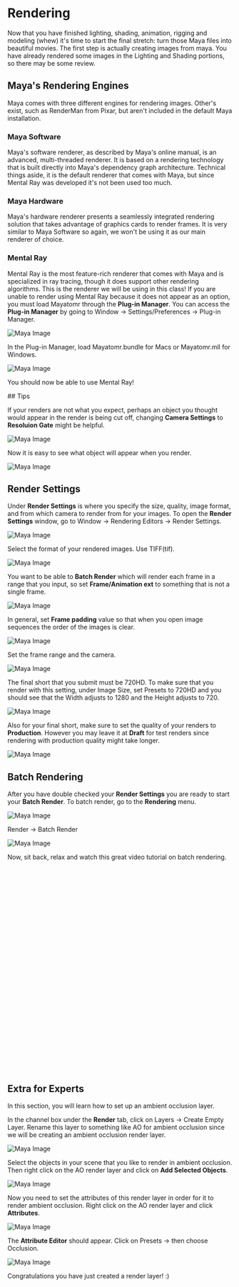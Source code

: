 # Rendering

Now that you have finished lighting, shading, animation, rigging and modeling (whew) it's time to start the final stretch: turn those Maya files into beautiful movies. The first step is actually creating images from maya. You have already rendered some images in the Lighting and Shading portions, so there may be some review.

## Maya's Rendering Engines

Maya comes with three different engines for rendering images. Other's exist, such as RenderMan from Pixar, but aren't included in the default Maya installation.

### Maya Software

Maya's software renderer, as described by Maya's online manual, is an advanced, multi-threaded renderer. It is based on a rendering technology that is built directly into Maya's dependency graph architecture. Technical things aside, it is the default renderer that comes with Maya, but since Mental Ray was developed it's not been used too much.

### Maya Hardware

Maya's hardware renderer presents a seamlessly integrated rendering solution that takes advantage of graphics cards to render frames. It is very similar to Maya Software so again, we won't be using it as our main renderer of choice.

### Mental Ray

Mental Ray is the most feature-rich renderer that comes with Maya and is specialized in ray tracing, though it does support other rendering algorithms. This is the renderer we will be using in this class! If you are unable to render using Mental Ray because it does not appear as an option, you must load Mayatomr through the **Plug-in Manager**. You can access the **Plug-in Manager** by going to Window &rarr; Settings/Preferences &rarr; Plug-in Manager.

![Maya Image](/images/rendering/rendering_001.png) 

In the Plug-in Manager, load Mayatomr.bundle for Macs or Mayatomr.mll for Windows.

![Maya Image](/images/rendering/rendering_002.png)

You should now be able to use Mental Ray!


<div class="note tip">
## Tips

If your renders are not what you expect, perhaps an object you thought would appear in the render is being cut off, changing **Camera Settings** to **Resoluion Gate** might be helpful.

![Maya Image](/images/rendering/rendering_012.png)

Now it is easy to see what object will appear when you render.

![Maya Image](/images/rendering/rendering_013.png)
</div>

## Render Settings

Under **Render Settings** is where you specify the size, quality, image format, and from which camera to render from for your images. To open the **Render Settings** window, go to Window &rarr; Rendering Editors &rarr; Render Settings.

![Maya Image](/images/rendering/rendering_003.png)

Select the format of your rendered images. Use TIFF(tif).

![Maya Image](/images/rendering/rendering_004.png)

You want to be able to **Batch Render** which will render each frame in a range that you input, so set **Frame/Animation ext** to something that is not a single frame.

![Maya Image](/images/rendering/rendering_005.png)

In general, set **Frame padding** value so that when you open image sequences the order of the images is clear.  

![Maya Image](/images/rendering/rendering_006.png)

Set the frame range and the camera.

![Maya Image](/images/rendering/rendering_007.png)

The final short that you submit must be 720HD. To make sure that you render with this setting, under Image Size, set Presets to 720HD and you should see that the Width adjusts to 1280 and the Height adjusts to 720.

![Maya Image](/images/rendering/rendering_008.png)

Also for your final short, make sure to set the quality of your renders to **Production**. However you may leave it at **Draft** for test renders since rendering with production quality might take longer. 

![Maya Image](/images/rendering/rendering_009.png)

## Batch Rendering

After you have double checked your **Render Settings** you are ready to start your **Batch Render**. To batch render, go to the **Rendering** menu.

![Maya Image](/images/rendering/rendering_010.png)

Render &rarr; Batch Render

![Maya Image](/images/rendering/rendering_011.png)

Now, sit back, relax and watch this great video tutorial on batch rendering.

<object width="780" height="454"><param name="movie" value="http://www.youtube-nocookie.com/v/9fRz63ph0h4?fs=1&amp;hl=en_US&amp;hd=1"></param><param name="allowFullScreen" value="true"></param><param name="allowscriptaccess" value="always"></param><embed src="http://www.youtube-nocookie.com/v/9fRz63ph0h4?fs=1&amp;hl=en_US&amp;hd=1" type="application/x-shockwave-flash" allowscriptaccess="always" allowfullscreen="true" width="780" height="454"></embed></object>

## Extra for Experts

In this section, you will learn how to set up an ambient occlusion layer.

In the channel box under the **Render** tab, click on Layers &rarr; Create Empty Layer. Rename this layer to something like AO for ambient occlusion since we will be creating an ambient occlusion render layer.

![Maya Image](/images/rendering/rendering_014.png)

Select the objects in your scene that you like to render in ambient occlusion. Then right click on the AO render layer and click on **Add Selected Objects**.

![Maya Image](/images/rendering/rendering_015.png)

Now you need to set the attributes of this render layer in order for it to render ambient occlusion. Right click on the AO render layer and click **Attributes**.

![Maya Image](/images/rendering/rendering_016.png)

The **Attribute Editor** should appear. Click on Presets &rarr; then choose Occlusion.

![Maya Image](/images/rendering/rendering_017.png)

Congratulations you have just created a render layer! :)

